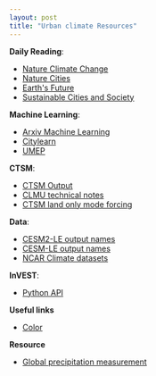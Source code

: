 ```yaml
---  
layout: post  
title: "Urban climate Resources"  
---  
```


**Daily Reading**:
- [Nature Climate Change](https://www.nature.com/nclimate/)
- [Nature Cities](https://www.nature.com/natcities/)
- [Earth's Future](https://agupubs.onlinelibrary.wiley.com/journal/23284277)
- [Sustainable Cities and Society](https://www.sciencedirect.com/journal/sustainable-cities-and-society)

**Machine Learning**:
- [Arxiv Machine Learning](https://arxiv.org/list/stat.ML/recent)
- [Citylearn](https://www.citylearn.net/overview/environment.html)
- [UMEP](https://umep-docs.readthedocs.io/en/latest/Introduction.html)

**CTSM**:
- [CTSM Output](https://escomp.github.io/ctsm-docs/versions/release-clm5.0/html/users_guide/setting-up-and-running-a-case/master_list_file.html)
- [CLMU technical notes](https://escomp.github.io/ctsm-docs/versions/master/html/tech_note/Urban/CLM50_Tech_Note_Urban.html)
- [CTSM land only mode forcing](https://github.com/ESCOMP/CTSM/blob/75b34d2d8770461e3e28cee973a39f1737de091d/doc/source/tech_note/Land-Only_Mode/CLM50_Tech_Note_Land-Only_Mode.rst#L113)

**Data**:
- [CESM2-LE output names](https://www.cesm.ucar.edu/community-projects/lens2/output-variables)
- [CESM-LE output names](https://www.cesm.ucar.edu/community-projects/lens/data-sets)
- [NCAR Climate datasets](https://climatedataguide.ucar.edu/climate-data?term=evapotranspiration&earth-system-variables=All&expert-guidance=All#datasets)

**InVEST**:
- [Python API](https://invest.readthedocs.io/en/latest/index.html)

**Useful links**
- [Color](https://color.adobe.com/zh/create/color-wheel)

**Resource**
- [Global precipitation measurement](https://gpm.nasa.gov/data/imerg)
